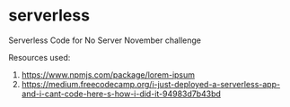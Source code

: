 # serverless
Serverless Code for No Server November challenge

Resources used: 
1. https://www.npmjs.com/package/lorem-ipsum
2. https://medium.freecodecamp.org/i-just-deployed-a-serverless-app-and-i-cant-code-here-s-how-i-did-it-94983d7b43bd
